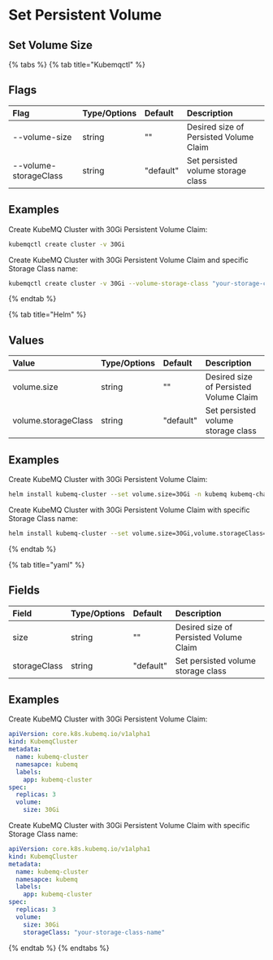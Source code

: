 # Set Persistent Volume

## Set Volume Size

{% tabs %}
{% tab title="Kubemqctl" %}
## Flags

| Flag | Type/Options | Default | Description |
| :--- | :--- | :--- | :--- |
| --volume-size | string | "" | Desired size of Persisted Volume Claim |
| --volume-storageClass | string | "default" | Set persisted volume storage class |

## Examples

Create KubeMQ Cluster with 30Gi Persistent Volume Claim:

```bash
kubemqctl create cluster -v 30Gi
```

Create KubeMQ Cluster with 30Gi Persistent Volume Claim and specific Storage Class name:

```bash
kubemqctl create cluster -v 30Gi --volume-storage-class "your-storage-class-name"
```
{% endtab %}

{% tab title="Helm" %}
## Values

| Value | Type/Options | Default | Description |
| :--- | :--- | :--- | :--- |
| volume.size | string | "" | Desired size of Persisted Volume Claim |
| volume.storageClass | string | "default" | Set persisted volume storage class |

## Examples

Create KubeMQ Cluster with 30Gi Persistent Volume Claim:

```bash
helm install kubemq-cluster --set volume.size=30Gi -n kubemq kubemq-charts/kubemq
```

Create KubeMQ Cluster with 30Gi Persistent Volume Claim with specific Storage Class name:

```bash
helm install kubemq-cluster --set volume.size=30Gi,volume.storageClass="your-storage-class-name" -n kubemq kubemq-charts/kubemq
```
{% endtab %}

{% tab title="yaml" %}
## Fields

| Field | Type/Options | Default | Description |
| :--- | :--- | :--- | :--- |
| size | string | "" | Desired size of Persisted Volume Claim |
| storageClass | string | "default" | Set persisted volume storage class |

## Examples

Create KubeMQ Cluster with 30Gi Persistent Volume Claim:

```yaml
apiVersion: core.k8s.kubemq.io/v1alpha1
kind: KubemqCluster
metadata:
  name: kubemq-cluster
  namesapce: kubemq
  labels:
    app: kubemq-cluster
spec:
  replicas: 3
  volume:
    size: 30Gi
```

Create KubeMQ Cluster with 30Gi Persistent Volume Claim with specific Storage Class name:

```yaml
apiVersion: core.k8s.kubemq.io/v1alpha1
kind: KubemqCluster
metadata:
  name: kubemq-cluster
  namesapce: kubemq
  labels:
    app: kubemq-cluster
spec:
  replicas: 3
  volume:
    size: 30Gi
    storageClass: "your-storage-class-name"
```
{% endtab %}
{% endtabs %}

